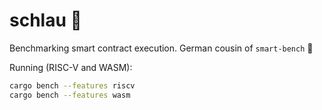 # schlau :brain:

Benchmarking smart contract execution. German cousin of `smart-bench` :brain:

Running (RISC-V and WASM):

```bash
cargo bench --features riscv
cargo bench --features wasm
```